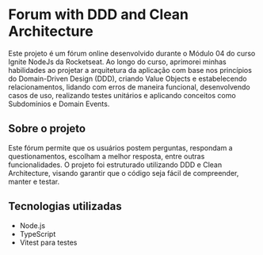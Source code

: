 # Forum with DDD and Clean Architecture

Este projeto é um fórum online desenvolvido durante o Módulo 04 do curso Ignite NodeJs da Rocketseat. Ao longo do curso, aprimorei minhas habilidades ao projetar a arquitetura da aplicação com base nos princípios do Domain-Driven Design (DDD), criando Value Objects e estabelecendo relacionamentos, lidando com erros de maneira funcional, desenvolvendo casos de uso, realizando testes unitários e aplicando conceitos como Subdomínios e Domain Events.

## Sobre o projeto

Este fórum permite que os usuários postem perguntas, respondam a questionamentos, escolham a melhor resposta, entre outras funcionalidades. O projeto foi estruturado utilizando DDD e Clean Architecture, visando garantir que o código seja fácil de compreender, manter e testar.

## Tecnologias utilizadas

- Node.js
- TypeScript
- Vitest para testes